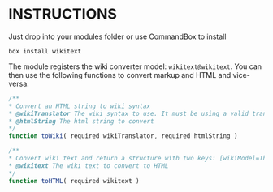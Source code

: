 # INSTRUCTIONS

Just drop into your modules folder or use CommandBox to install

`box install wikitext`

The module registers the wiki converter model: `wikitext@wikitext`.  You can then use the following functions to convert markup and HTML and vice-versa:


```js
/**
* Convert an HTML string to wiki syntax
* @wikiTranslator The wiki syntax to use. It must be using a valid translator. See getTranslators()
* @htmlString The html string to convert
*/
function toWiki( required wikiTranslator, required htmlString )

/**
* Convert wiki text and return a structure with two keys: [wikiModel=The java wiki model object,html=the converted html string]
* @wikitext The wiki text to convert to HTML
*/
function toHTML( required wikitext )

```